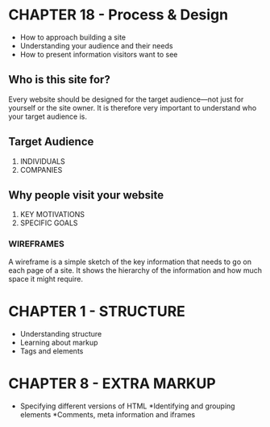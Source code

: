 # CHAPTER 18 - Process & Design
* How to approach building a site
* Understanding your audience and their needs
* How to present information visitors want to see

## Who is this site for?
Every website should be designed for the target audience—not just for yourself or the site owner. It is therefore very important to understand who your target audience is.

## Target Audience
1. INDIVIDUALS
2. COMPANIES

## Why people visit your website
1. KEY MOTIVATIONS
2. SPECIFIC GOALS

### WIREFRAMES
A wireframe is a simple sketch of the key information that needs to go on each page of a site. It shows the hierarchy of the information and how much space it might require.

# CHAPTER 1 - STRUCTURE
* Understanding structure
* Learning about markup
* Tags and elements

# CHAPTER 8 - EXTRA MARKUP
* Specifying different versions of HTML
*Identifying and grouping elements
*Comments, meta information and iframes